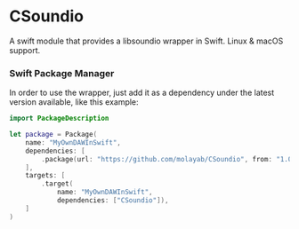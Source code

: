 # CSoundio

A swift module that provides a libsoundio wrapper in Swift. Linux & macOS support.

### Swift Package Manager

In order to use the wrapper, just add it as a dependency under the latest version available, like this example: 

```swift
import PackageDescription

let package = Package(
    name: "MyOwnDAWInSwift",
    dependencies: [
        .package(url: "https://github.com/molayab/CSoundio", from: "1.0.0"),
    ],
    targets: [
        .target(
            name: "MyOwnDAWInSwift",
            dependencies: ["CSoundio"]),
    ]
)
```
